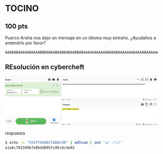 # TOCINO

## 100 pts

Puerco Araña nos dejo un mensaje en un idioma muy extraño. ¿Ayudaños a entendrlo por favor?

```bahs
AAABABAAAAABAAAABBBABAABAABBABAABBABAAAAAAAAAAABABABAAAAAAAAAAAABAAAAAAAABAABBABABBAA
```

## REsolución en cybercheft

![alt text](tocino.png)

respuesta

```bash
$ echo -n "CRIPTOGRAFIABACON" | md5sum | sed 's/ .*//'
e1a6c781509bfe8bdd095fc05c6c4e82
```

